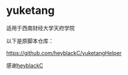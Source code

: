 # yuketang
适用于西南财经大学天府学院

以下是原脚本仓库：

https://github.com/heyblackC/yuketangHelper

感谢[heyblackC](https://github.com/heyblackC)
